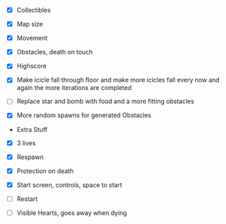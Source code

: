 - [x] Collectibles

- [x] Map size

- [x] Movement

- [x] Obstacles, death on touch

- [x] Highscore

- [x] Make icicle fall through floor and make more icicles fall every now and again the more iterations are completed

- [ ] Replace star and bomb with food and a more fitting obstacles

- [x] More random spawns for generated Obstacles




* Extra Stuff

- [x] 3 lives

- [x] Respawn

- [x] Protection on death

- [x] Start screen, controls, space to start

- [ ] Restart

- [ ] Visible Hearts, goes away when dying